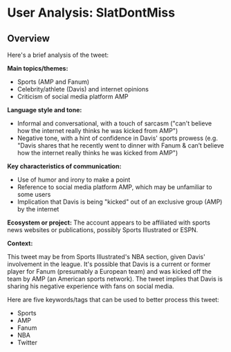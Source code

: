 # User Analysis: SlatDontMiss

## Overview

Here's a brief analysis of the tweet:

**Main topics/themes:**

* Sports (AMP and Fanum)
* Celebrity/athlete (Davis) and internet opinions
* Criticism of social media platform AMP

**Language style and tone:**

* Informal and conversational, with a touch of sarcasm ("can't believe how the internet really thinks he was kicked from AMP")
* Negative tone, with a hint of confidence in Davis' sports prowess (e.g. "Davis shares that he recently went to dinner with Fanum & can’t believe how the internet really thinks he was kicked from AMP")

**Key characteristics of communication:**

* Use of humor and irony to make a point
* Reference to social media platform AMP, which may be unfamiliar to some users
* Implication that Davis is being "kicked" out of an exclusive group (AMP) by the internet

**Ecosystem or project:**
The account appears to be affiliated with sports news websites or publications, possibly Sports Illustrated or ESPN.

**Context:**

This tweet may be from Sports Illustrated's NBA section, given Davis' involvement in the league. It's possible that Davis is a current or former player for Fanum (presumably a European team) and was kicked off the team by AMP (an American sports network). The tweet implies that Davis is sharing his negative experience with fans on social media.

Here are five keywords/tags that can be used to better process this tweet:

* Sports
* AMP
* Fanum
* NBA
* Twitter